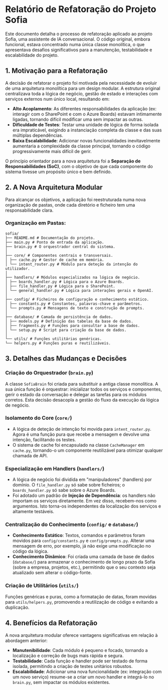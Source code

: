 # Relatório de Refatoração do Projeto Sofia

Este documento detalha o processo de refatoração aplicado ao projeto Sofia, uma assistente de IA conversacional. O código original, embora funcional, estava concentrado numa única classe monolítica, o que apresentava desafios significativos para a manutenção, testabilidade e escalabilidade do projeto.

## 1. Motivação para a Refatoração

A decisão de refatorar o projeto foi motivada pela necessidade de evoluir de uma arquitetura monolítica para um design modular. A estrutura original centralizava toda a lógica de negócio, gestão de estado e interações com serviços externos num único local, resultando em:

- **Alto Acoplamento**: As diferentes responsabilidades da aplicação (ex: interagir com o SharePoint e com o Azure Boards) estavam intimamente ligadas, tornando difícil modificar uma sem impactar as outras.
- **Dificuldade de Testes**: Testar uma unidade de lógica de forma isolada era impraticável, exigindo a instanciação completa da classe e das suas múltiplas dependências.
- **Baixa Escalabilidade**: Adicionar novas funcionalidades inevitavelmente aumentaria a complexidade da classe principal, tornando o código progressivamente mais difícil de gerir.

O princípio orientador para a nova arquitetura foi a **Separação de Responsabilidades (SoC)**, com o objetivo de que cada componente do sistema tivesse um propósito único e bem definido.

## 2. A Nova Arquitetura Modular

Para alcançar os objetivos, a aplicação foi reestruturada numa nova organização de pastas, onde cada diretório e ficheiro tem uma responsabilidade clara.

### Organização em Pastas:

```
sofia/
├── README.md # Documentação do projeto.
├── main.py # Ponto de entrada da aplicação.
├── brain.py # O orquestrador central do sistema.
│
├── core/ # Componentes centrais e transversais.
│ ├── cache.py # Gestor de cache em memória.
│ └── intent_router.py # Módulo para deteção da intenção do utilizador.
│
├── handlers/ # Módulos especializados na lógica de negócio.
│ ├── boards_handler.py # Lógica para o Azure Boards.
│ ├── file_handler.py # Lógica para o SharePoint.
│ └── general_handler.py # Lógica para interações gerais e OpenAI.
│
├── config/ # Ficheiros de configuração e conhecimento estático.
│ ├── constants.py # Constantes, palavras-chave e parâmetros.
│ └── prompts.py # Mensagens de texto e construção de prompts.
│
├── database/ # Camada de persistência de dados.
│ ├── models.py # Definição das tabelas da base de dados.
│ ├── fragments.py # Funções para consultar a base de dados.
│ └── setup.py # Script para criação da base de dados.
│
└── utils/ # Funções utilitárias genéricas.
└── helpers.py # Funções puras e reutilizáveis.
```

## 3. Detalhes das Mudanças e Decisões

### Criação do Orquestrador (`brain.py`)

A classe `SofiaBrain` foi criada para substituir a antiga classe monolítica. A sua única função é orquestrar: inicializar todos os serviços e componentes, gerir o estado da conversação e delegar as tarefas para os módulos corretos. Esta decisão desacopla a gestão do fluxo da execução da lógica de negócio.

### Isolamento do Core (`core/`)

- A lógica de deteção de intenção foi movida para `intent_router.py`. Agora é uma função pura que recebe a mensagem e devolve uma intenção, facilitando os testes.
- O sistema de cache foi encapsulado na classe `CacheManager` em `cache.py`, tornando-o um componente reutilizável para otimizar qualquer chamada de API.

### Especialização em Handlers (`handlers/`)

- A lógica de negócio foi dividida em "manipuladores" (handlers) por domínio. O `file_handler.py` só sabe sobre ficheiros; o `boards_handler.py` só sabe sobre o Azure Boards.
- Foi adotado um padrão de **Injeção de Dependência**: os handlers não importam os serviços diretamente. Em vez disso, recebem-nos como argumentos. Isto torna-os independentes da localização dos serviços e altamente testáveis.

### Centralização do Conhecimento (`config/` e `database/`)

- **Conhecimento Estático**: Textos, comandos e parâmetros foram movidos para `config/constants.py` e `config/prompts.py`. Alterar uma mensagem de erro, por exemplo, já não exige uma modificação no código da lógica.
- **Conhecimento Dinâmico**: Foi criada uma camada de base de dados (`database/`) para armazenar o conhecimento de longo prazo da Sofia (sobre a empresa, projetos, etc.), permitindo que o seu contexto seja atualizado sem alterar o código-fonte.

### Criação de Utilitários (`utils/`)

Funções genéricas e puras, como a formatação de datas, foram movidas para `utils/helpers.py`, promovendo a reutilização de código e evitando a duplicação.

## 4. Benefícios da Refatoração

A nova arquitetura modular oferece vantagens significativas em relação à abordagem anterior:

- **Manutenibilidade**: Cada módulo é pequeno e focado, tornando a localização e correção de bugs mais rápida e segura.
- **Testabilidade**: Cada função e handler pode ser testado de forma isolada, permitindo a criação de testes unitários robustos.
- **Escalabilidade**: Adicionar uma nova funcionalidade (ex: integração com um novo serviço) resume-se a criar um novo handler e integrá-lo no `brain.py`, sem impactar os módulos existentes.
